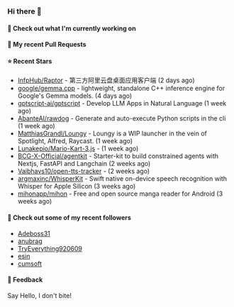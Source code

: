 ### Hi there 👋

#### 👷 Check out what I'm currently working on

#### 🔨 My recent Pull Requests


#### ⭐ Recent Stars

- [InfpHub/Raptor](https://github.com/InfpHub/Raptor) - 第三方阿里云盘桌面应用客户端 (2 days ago)
- [google/gemma.cpp](https://github.com/google/gemma.cpp) - lightweight, standalone C&#43;&#43; inference engine for Google&#39;s Gemma models. (4 days ago)
- [gptscript-ai/gptscript](https://github.com/gptscript-ai/gptscript) - Develop LLM Apps in Natural Language (1 week ago)
- [AbanteAI/rawdog](https://github.com/AbanteAI/rawdog) - Generate and auto-execute Python scripts in the cli (1 week ago)
- [MatthiasGrandl/Loungy](https://github.com/MatthiasGrandl/Loungy) - Loungy is a WIP launcher in the vein of Spotlight, Alfred, Raycast. (1 week ago)
- [Lunakepio/Mario-Kart-3.js](https://github.com/Lunakepio/Mario-Kart-3.js) -  (1 week ago)
- [BCG-X-Official/agentkit](https://github.com/BCG-X-Official/agentkit) - Starter-kit to build constrained agents with Nextjs, FastAPI and Langchain (2 weeks ago)
- [Vaibhavs10/open-tts-tracker](https://github.com/Vaibhavs10/open-tts-tracker) -  (2 weeks ago)
- [argmaxinc/WhisperKit](https://github.com/argmaxinc/WhisperKit) - Swift native on-device speech recognition with Whisper for Apple Silicon (3 weeks ago)
- [mihonapp/mihon](https://github.com/mihonapp/mihon) - Free and open source manga reader for Android (3 weeks ago)

#### 👯 Check out some of my recent followers

- [Adeboss31](https://github.com/Adeboss31)
- [anubrag](https://github.com/anubrag)
- [TryEverything920609](https://github.com/TryEverything920609)
- [esin](https://github.com/esin)
- [cumsoft](https://github.com/cumsoft)

#### 💬 Feedback

Say Hello, I don't bite!